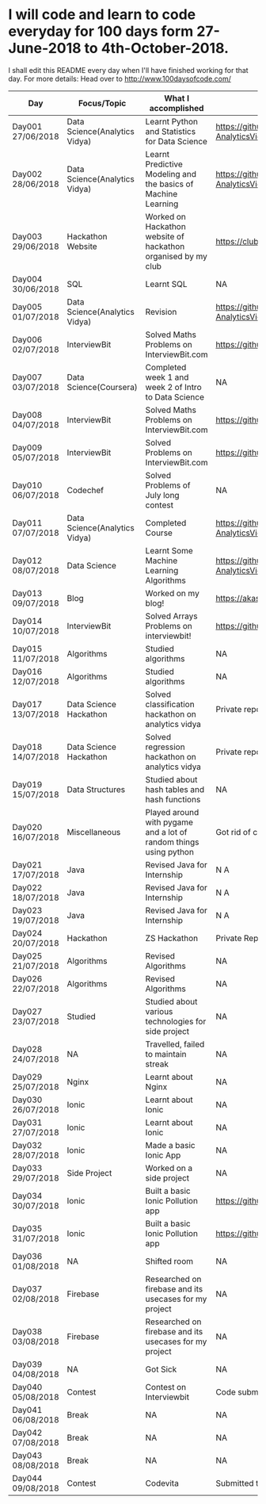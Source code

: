 # I will code and learn to code everyday for 100 days form 27-June-2018 to 4th-October-2018.
I shall edit this README every day when I'll have finished working for that day.
For more details: Head over to http://www.100daysofcode.com/

| Day      | Focus/Topic        |    What I accomplished                                | Link(if applicable)  |
|----------|--------------------|-------------------------------------------------------|----------------------|
| Day001 <br> 27/06/2018  | Data Science(Analytics Vidya) | Learnt Python and Statistics for Data Science | https://github.com/akashshuklacs/IntroductionToDataScience-AnalyticsVidya |
| Day002 <br> 28/06/2018  | Data Science(Analytics Vidya) | Learnt Predictive Modeling and the basics of Machine Learning | https://github.com/akashshuklacs/IntroductionToDataScience-AnalyticsVidya |
| Day003 <br> 29/06/2018  | Hackathon Website | Worked on Hackathon website of hackathon organised by my club | https://clubrcubed.pythonanywhere.com |
| Day004 <br> 30/06/2018  | SQL | Learnt SQL  | NA |
| Day005 <br> 01/07/2018  | Data Science(Analytics Vidya) | Revision | https://github.com/akashshuklacs/IntroductionToDataScience-AnalyticsVidya |
| Day006 <br> 02/07/2018  | InterviewBit | Solved Maths Problems on InterviewBit.com | https://github.com/akashshuklacs/InterviewBit |
| Day007 <br> 03/07/2018  | Data Science(Coursera) | Completed week 1 and week 2 of Intro to Data Science | NA |
| Day008 <br> 04/07/2018  | InterviewBit | Solved Maths Problems on InterviewBit.com | https://github.com/akashshuklacs/InterviewBit |
| Day009 <br> 05/07/2018  | InterviewBit | Solved Problems on InterviewBit.com | https://github.com/akashshuklacs/InterviewBit |
| Day010 <br> 06/07/2018  | Codechef | Solved Problems of July long contest| NA |
| Day011 <br> 07/07/2018  | Data Science(Analytics Vidya) | Completed Course| https://github.com/akashshuklacs/IntroductionToDataScience-AnalyticsVidya |
| Day012 <br> 08/07/2018  | Data Science | Learnt Some Machine Learning Algorithms| https://github.com/akashshuklacs/IntroductionToDataScience-AnalyticsVidya |
| Day013 <br> 09/07/2018  | Blog | Worked on my blog!| https://akashshuklacs.github.io/blog |
| Day014 <br> 10/07/2018  | InterviewBit | Solved Arrays Problems on interviewbit!| https://github.com/akashshuklacs/InterviewBit |
| Day015 <br> 11/07/2018  | Algorithms | Studied algorithms| NA |
| Day016 <br> 12/07/2018  | Algorithms | Studied algorithms| NA |
| Day017 <br> 13/07/2018  | Data Science Hackathon | Solved classification hackathon on analytics vidya| Private repo due to competition rules|
| Day018 <br> 14/07/2018  | Data Science Hackathon | Solved regression hackathon on analytics vidya| Private repo due to competition rules|
| Day019 <br> 15/07/2018  | Data Structures | Studied about hash tables and hash functions| NA |
| Day020 <br> 16/07/2018  | Miscellaneous | Played around with pygame and a lot of random things using python | Got rid of code because it was horrible |
| Day021 <br> 17/07/2018  | Java | Revised Java for Internship | N A|
| Day022 <br> 18/07/2018  | Java | Revised Java for Internship | N A|
| Day023 <br> 19/07/2018  | Java | Revised Java for Internship | N A|
| Day024 <br> 20/07/2018  | Hackathon | ZS Hackathon | Private Repository |
| Day025 <br> 21/07/2018  | Algorithms | Revised Algorithms | NA |
| Day026 <br> 22/07/2018  | Algorithms | Revised Algorithms | NA |
| Day027 <br> 23/07/2018  | Studied | Studied about various technologies for side project | NA |
| Day028 <br> 24/07/2018  | NA | Travelled, failed to maintain streak | NA |
| Day029 <br> 25/07/2018  | Nginx | Learnt about Nginx | NA |
| Day030 <br> 26/07/2018  | Ionic | Learnt about Ionic | NA |
| Day031 <br> 27/07/2018  | Ionic | Learnt about Ionic | NA |
| Day032 <br> 28/07/2018  | Ionic | Made a basic Ionic App | NA |
| Day033 <br> 29/07/2018  | Side Project | Worked on a side project | NA |
| Day034 <br> 30/07/2018  | Ionic | Built a basic Ionic Pollution app | https://github.com/akashshuklacs/pollution-ionic |
| Day035 <br> 31/07/2018  | Ionic | Built a basic Ionic Pollution app | https://github.com/akashshuklacs/pollution-ionic |
| Day036 <br> 01/08/2018  | NA | Shifted room | NA |
| Day037 <br> 02/08/2018  | Firebase | Researched on firebase and its usecases for my project | NA |
| Day038 <br> 03/08/2018  | Firebase | Researched on firebase and its usecases for my project | NA |
| Day039 <br> 04/08/2018  | NA | Got Sick | NA |
| Day040 <br> 05/08/2018  | Contest | Contest on Interviewbit | Code submitted to interviewbit platform |
| Day041 <br> 06/08/2018  | Break | NA | NA |
| Day042 <br> 07/08/2018  | Break | NA | NA |
| Day043 <br> 08/08/2018  | Break | NA | NA |
| Day044 <br> 09/08/2018  | Contest | Codevita | Submitted to Codevita Platform |


